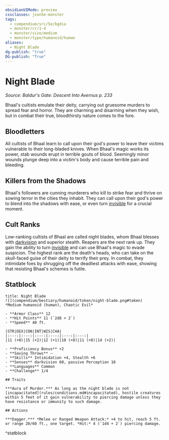 ```yaml
---
obsidianUIMode: preview
cssclasses: json5e-monster
tags:
  - compendium/src/5e/bgdia
  - monster/cr/1-4
  - monster/size/medium
  - monster/type/humanoid/human
aliases:
  - Night Blade
dg-publish: "true"
DG-publish: "True"
---
```

# Night Blade
*Source: Baldur's Gate: Descent Into Avernus p. 233*  

Bhaal's cultists emulate their deity, carrying out gruesome murders to spread fear and horror. They are charming and disarming when they wish, but in combat their true, bloodthirsty nature comes to the fore.

## Bloodletters

All cultists of Bhaal learn to call upon their god's power to leave their victims vulnerable to their long-bladed knives. When Bhaal's magic works its power, stab wounds erupt in terrible gouts of blood. Seemingly minor wounds plunge deep into a victim's body and cause terrible pain and bleeding.

## Killers from the Shadows

Bhaal's followers are cunning murderers who kill to strike fear and thrive on sowing terror in the cities they inhabit. They can call upon their god's power to blend into the shadows with ease, or even turn [invisible](rules/conditions.md#invisible) for a crucial moment.

## Cult Ranks

Low-ranking cultists of Bhaal are called night blades, whom Bhaal blesses with [darkvision](rules/senses.md#darkvision) and superior stealth. Reapers are the next rank up. They gain the ability to turn [invisible](rules/conditions.md#invisible) and can use Bhaal's magic to evade suspicion. The highest rank are the death's heads, who can take on the skull-faced guise of their deity to terrify their prey. In combat, they intimidate foes by shrugging off the deadliest attacks with ease, showing that resisting Bhaal's schemes is futile.

## Statblock

```ad-statblock
title: Night Blade
![](compendium/bestiary/humanoid/token/night-blade.png#token)
*Medium humanoid (human), Chaotic Evil*

- **Armor Class** 12 
- **Hit Points** 11 (`2d8 + 2`)
- **Speed** 40 ft.

|STR|DEX|CON|INT|WIS|CHA|
|:---:|:---:|:---:|:---:|:---:|:---:|
|11 (+0)|15 (+2)|12 (+1)|10 (+0)|11 (+0)|14 (+2)|

- **Proficiency Bonus** +2
- **Saving Throws** ⏤
- **Skills** Intimidation +4, Stealth +6
- **Senses** darkvision 60, passive Perception 10
- **Languages** Common
- **Challenge** 1/4

## Traits

***Aura of Murder.*** As long as the night blade is not [incapacitated](rules/conditions.md#incapacitated), hostile creatures within 5 feet of it gain vulnerability to piercing damage unless they have resistance or immunity to such damage.

## Actions

***Dagger.*** *Melee or Ranged Weapon Attack:* +4 to hit, reach 5 ft. or range 20/60 ft., one target. *Hit:* 4 (`1d4 + 2`) piercing damage.
```
^statblock